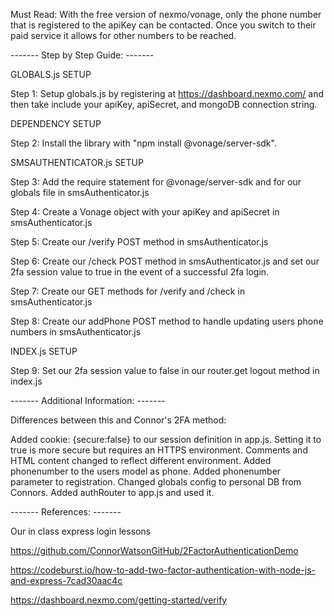Must Read: With the free version of nexmo/vonage, only the phone number that is registered to the apiKey can be contacted. 
Once you switch to their paid service it allows for other numbers to be reached.

------- Step by Step Guide: ------- 

GLOBALS.js SETUP

Step 1: Setup globals.js by registering at https://dashboard.nexmo.com/ and then take include your apiKey, apiSecret, and mongoDB connection string.



DEPENDENCY SETUP

Step 2: Install the library with "npm install @vonage/server-sdk".



SMSAUTHENTICATOR.js SETUP

Step 3: Add the require statement for @vonage/server-sdk and for our globals file in smsAuthenticator.js

Step 4: Create a Vonage object with your apiKey and apiSecret in smsAuthenticator.js

Step 5: Create our /verify POST method in smsAuthenticator.js

Step 6: Create our /check POST method in smsAuthenticator.js and set our 2fa session value to true in the event of a successful 2fa login.

Step 7: Create our GET methods for /verify and /check in smsAuthenticator.js

Step 8: Create our addPhone POST method to handle updating users phone numbers in smsAuthenticator.js



INDEX.js SETUP

Step 9: Set our 2fa session value to false in our router.get logout method in index.js 




------- Additional Information: -------

Differences between this and Connor's 2FA method:

Added cookie: {secure:false} to our session definition in app.js. Setting it to true is more secure but requires an HTTPS environment.
Comments and HTML content changed to reflect different environment.
Added phonenumber to the users model as phone.
Added phonenumber parameter to registration.
Changed globals config to personal DB from Connors.
Added authRouter to app.js and used it.


------- References: ------- 

Our in class express login lessons

https://github.com/ConnorWatsonGitHub/2FactorAuthenticationDemo

https://codeburst.io/how-to-add-two-factor-authentication-with-node-js-and-express-7cad30aac4c

https://dashboard.nexmo.com/getting-started/verify

